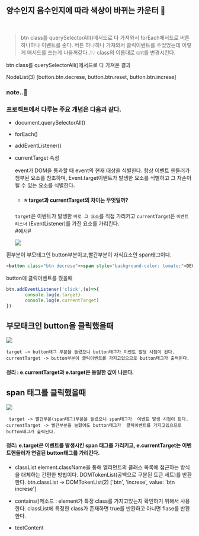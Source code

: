 ##  양수인지 음수인지에 따라 색상이 바뀌는 카운터 🌈

<br/>

> btn class를 querySelectorAll()메서드로 다 가져와서 forEach매서드로 버튼 하나하나 이벤트를 준다.
버튼 하나하나 가져와서 클릭이벤트를 주었었는데 이렇게 매서드를 쓰는게 나을꺼같다..!💡
class의 이름대로 cnt를 변경시킨다.

btn class를 querySelectorAll()메서드로 다 가져온 결과

NodeList(3) [button.btn.decrese, button.btn.reset, button.btn.increse]


### note..📝


### 프로젝트에서 다루는 주요 개념은 다음과 같다.

* document.querySelectorAll()
* forEach()
* addEventListener()

* currentTarget 속성

  event가 DOM을 통과할 때 event의 현재 대상을 식별한다. 항상 이벤트 핸들러가 첨부된 요소를 참조하며, Event.target이벤트가 발생한 요소를 식별하고 그 자손이 될 수 있는 요소를 식별한다.

  - #### ⭐️ target과 currentTarget의 차이는 무엇일까?
  
   `target`은 이벤트가 발생한 `바로 그 요소`를 직접 가리키고 `currentTarge`t은 `이벤트 리스너`  (EventListener)를 가진 요소를 가리킨다.
   <br/>
   #예시#

  ![](https://velog.velcdn.com/images/cocorig/post/e574c1d9-0996-4793-b420-f2554442e3cd/image.png)

흰부분이 부모태그인 button부분이고,빨간부분이 자식요소인 span태그이다.

  ```html
 <button class="btn decrese"><span style="background-color: tomato;">DECREASE</span></button>

  ```
  button에 클릭이벤트를 줬을때
 ```javascript
 btn.addEventListener('click',(e)=>{
        console.log(e.target)
        console.log(e.currentTarget)
 })
```
##  부모태크인 button을 클릭했을때

![](https://velog.velcdn.com/images/cocorig/post/2c942ab6-a73f-431d-aead-781a9f07dc9c/image.png)

    target -> button태그 부분을 눌렀으니 button태그가 이벤트 발생 시점이 된다.
    currentTarget -> button부분이 클릭이벤트를 가지고있으므로 button태그가 출력된다.
####  정리 : e.currentTarget과 e.target은 동일한 값이 나온다.
    
##  span 태그를 클릭했을때
![](https://velog.velcdn.com/images/cocorig/post/36856101-4354-4eeb-bd8c-0b060b20352d/image.png)

     target -> 빨간부분(span태그)부분을 눌렀으니 span태그가  이벤트 발생 시점이 된다.
    currentTarget -> 빨간부분을 눌렀어도 button태그가  클릭이벤트를 가지고있으므로 button태그가 출력된다.
 #### 정리: e.target은 이벤트를 발생시킨 span 태그를 가리키고, e.currentTarget는 이벤트핸들러가 연결된 button태그를 가리킨다.


* classList 
element.className을 통해 엘리먼트의 클래스 목록에 접근하는 방식을 대체하는 간편한 방법이다. DOMTokenList(공백으로 구분된 토큰 세트)를 반환한다.
  btn.classList -> DOMTokenList(2) ['btn', 'increse', value: 'btn increse']

- contains()메소드 : element가 특정 class를 가지고있는지 확인하기 위해서 사용한다.
    classList에 특정한 class가 존재하면 true를 반환하고 아니면 flase를 반환한다.
* textContent










